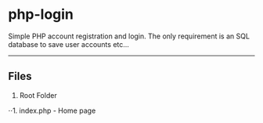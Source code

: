 # php-login

Simple PHP account registration and login.
The only requirement is an SQL database to save user accounts etc...
____

## Files

1. Root Folder

⋅⋅1. index.php - Home page
